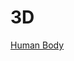 # 3D
<a href="intent://arvr.google.com/scene-viewer/1.0?file=https://raw.githubusercontent.com/kuldeepjaanvi/Sample3DContent/master/Group4.obj#Intent;scheme=https;package=com.google.android.googlequicksearchbox;action=android.intent.action.VIEW;S.browser_fallback_url=https://developers.google.com/ar;end;">Human Body</a>
